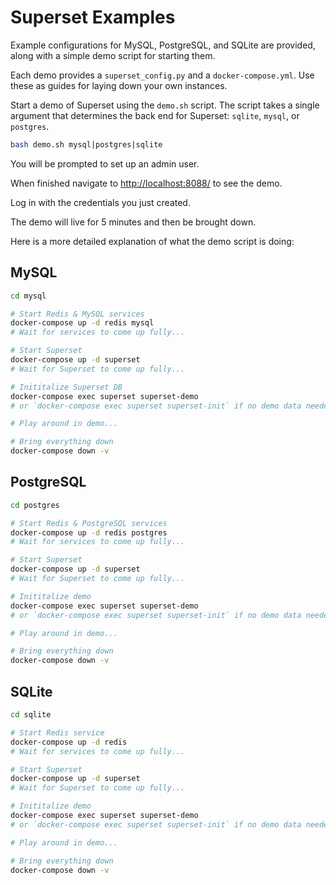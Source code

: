# Superset Examples

Example configurations for MySQL, PostgreSQL, and SQLite are provided, along with a simple demo script for starting them.

Each demo provides a `superset_config.py` and a `docker-compose.yml`. Use these as guides for laying down your own instances.

Start a demo of Superset using the `demo.sh` script. The script takes a single argument that determines the back end for Superset: `sqlite`, `mysql`, or `postgres`.

```bash
bash demo.sh mysql|postgres|sqlite
```

You will be prompted to set up an admin user.

When finished navigate to [http://localhost:8088/](http://localhost:8088/) to see the demo.

Log in with the credentials you just created.

The demo will live for 5 minutes and then be brought down.

Here is a more detailed explanation of what the demo script is doing:

## MySQL

```bash
cd mysql

# Start Redis & MySQL services
docker-compose up -d redis mysql
# Wait for services to come up fully...

# Start Superset
docker-compose up -d superset
# Wait for Superset to come up fully...

# Inititalize Superset DB
docker-compose exec superset superset-demo
# or `docker-compose exec superset superset-init` if no demo data needed

# Play around in demo...

# Bring everything down
docker-compose down -v
```

## PostgreSQL

```bash
cd postgres

# Start Redis & PostgreSQL services
docker-compose up -d redis postgres
# Wait for services to come up fully...

# Start Superset
docker-compose up -d superset
# Wait for Superset to come up fully...

# Inititalize demo
docker-compose exec superset superset-demo
# or `docker-compose exec superset superset-init` if no demo data needed

# Play around in demo...

# Bring everything down
docker-compose down -v
```

## SQLite

```bash
cd sqlite

# Start Redis service
docker-compose up -d redis
# Wait for services to come up fully...

# Start Superset
docker-compose up -d superset
# Wait for Superset to come up fully...

# Inititalize demo
docker-compose exec superset superset-demo
# or `docker-compose exec superset superset-init` if no demo data needed

# Play around in demo...

# Bring everything down
docker-compose down -v
```
